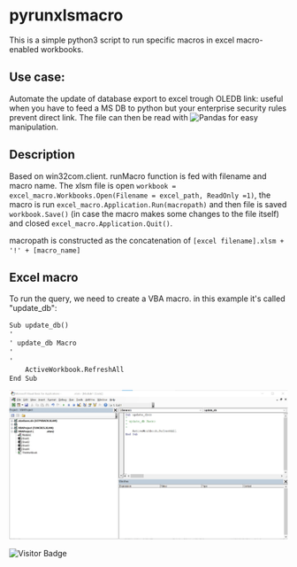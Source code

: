 # pyrunxlsmacro

This is a simple python3 script to run specific macros in excel macro-enabled workbooks.

## Use case:
Automate the update of database export to excel trough OLEDB link: useful when you have to feed a MS DB to python but your enterprise security rules prevent direct link. The file can then be read with ![Pandas](https://img.shields.io/badge/pandas-%23150458.svg?style=for-the-badge&logo=pandas&logoColor=white) for easy manipulation.

## Description
Based on win32com.client.
runMacro function is fed with filename and macro name. 
The xlsm file is open ```workbook = excel_macro.Workbooks.Open(Filename = excel_path, ReadOnly =1)```, the macro is run ```excel_macro.Application.Run(macropath)``` and then file is saved ```workbook.Save()``` (in case the macro makes some changes to the file itself) and closed ```excel_macro.Application.Quit()```.

macropath is constructed as the concatenation of ```[excel filename].xlsm + '!' + [macro_name]```

## Excel macro
To run the query, we need to create a VBA macro. in this example it's called "update_db":

```
Sub update_db()
'
' update_db Macro
'
'
    ActiveWorkbook.RefreshAll
End Sub
```
![macro screenshot](Screenshot.jpg)


![Visitor Badge](https://visitor-badge.laobi.icu/badge?page_id=sterrando.sterrando)
